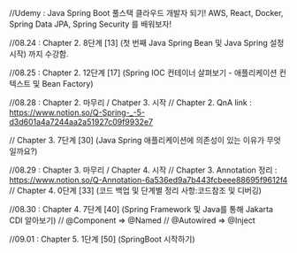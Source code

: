 //Udemy : Java Spring Boot 풀스택 클라우드 개발자 되기! AWS, React, Docker, Spring Data JPA, Spring Security 를 배워보자!

//08.24 :  Chapter 2. 8단계 [13]  (첫 번째 Java Spring Bean 및 Java Spring 설정 시작) 까지 수강함.

//08.25 :  Chapter 2. 12단계 [17] (Spring IOC 컨테이너 살펴보기 - 애플리케이션 컨텍스트 및 Bean Factory)

//08.28 :  Chapter 2. 마무리 / Chatper 3. 시작
// Chapter 2. QnA link : https://www.notion.so/Q-Spring-_-5-d3d601a4a7244aa2a51927c09f9932e7

// Chapter 3. 7단계 [30] (Java Spring 애플리케이션에 의존성이 있는 이유가 무엇일까요?)

//08.29 : Chapter 3. 마무리 / Chapter 4. 시작 
// Chapter 3. Annotation 정리 : https://www.notion.so/Q-Annotation-6a536ed9a7b443fcbeee88695f9612f4
// Chapter 4. 0단계 [33] (코드 백업 및 단계별 정리 사항:코드참조 및 디버깅)


//08.30 : Chapter 4. 7단계 [40] (Spring Framework 및 Java를 통해 Jakarta CDI 알아보기)
// @Component => @Named
// @Autowired => @Inject  

//09.01 : Chapter 5. 1단계 [50] (SpringBoot 시작하기)